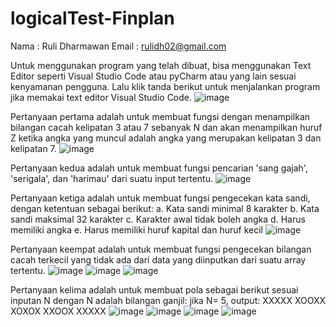# logicalTest-Finplan

Nama  : Ruli Dharmawan
Email : rulidh02@gmail.com

Untuk menggunakan program yang telah dibuat, bisa menggunakan Text Editor seperti Visual Studio Code atau pyCharm atau yang lain sesuai kenyamanan pengguna.
Lalu klik tanda berikut untuk menjalankan program jika memakai text editor Visual Studio Code.
![image](https://github.com/rulidh/logicalTest-Finplan/assets/94828760/2276e54c-03f5-4ce8-9eee-0fcbf6696ae8)

Pertanyaan pertama adalah untuk membuat fungsi dengan menampilkan bilangan cacah kelipatan 3 atau 7 sebanyak N dan akan menampilkan huruf Z ketika angka yang muncul adalah angka yang merupakan kelipatan 3 dan kelipatan 7.
![image](https://github.com/rulidh/logicalTest-Finplan/assets/94828760/4da860d0-ea74-4e5c-b29d-9e4a74ef9221)

Pertanyaan kedua adalah untuk membuat fungsi pencarian 'sang gajah', 'serigala', dan 'harimau' dari suatu input tertentu.
![image](https://github.com/rulidh/logicalTest-Finplan/assets/94828760/fa477c9f-2cd8-4933-b1eb-52bead7ce1e0)

Pertanyaan ketiga adalah untuk membuat fungsi pengecekan kata sandi, dengan ketentuan sebagai berikut:
a. Kata sandi minimal 8 karakter
b. Kata sandi maksimal 32 karakter
c. Karakter awal tidak boleh angka
d. Harus memiliki angka
e. Harus memiliki huruf kapital dan huruf kecil
![image](https://github.com/rulidh/logicalTest-Finplan/assets/94828760/c2a08454-77e9-4d2d-9e81-0dfd9fb5b657)

Pertanyaan keempat adalah untuk membuat fungsi pengecekan bilangan cacah terkecil yang tidak ada dari data yang diinputkan dari suatu array tertentu.
![image](https://github.com/rulidh/logicalTest-Finplan/assets/94828760/a1b56c8f-a81e-4cb6-a9d2-9f4e129a19f4)
![image](https://github.com/rulidh/logicalTest-Finplan/assets/94828760/b4b36de8-9a5d-4112-bacc-57f1476f8950)
![image](https://github.com/rulidh/logicalTest-Finplan/assets/94828760/2723573c-d3a7-43e4-bb5c-ce29bfb619da)

Pertanyaan kelima adalah untuk membuat pola sebagai berikut sesuai inputan N dengan N adalah bilangan ganjil:
jika N= 5, output:
XXXXX
XOOXX
XOXOX
XXOOX
XXXXX
![image](https://github.com/rulidh/logicalTest-Finplan/assets/94828760/c5c91798-61b7-466d-9ae5-63ffd91336eb)
![image](https://github.com/rulidh/logicalTest-Finplan/assets/94828760/04b95851-dc85-4141-b3cc-3591345a5815)
![image](https://github.com/rulidh/logicalTest-Finplan/assets/94828760/2d9f87f2-429c-4ba6-9113-95f125fcad8e)
![image](https://github.com/rulidh/logicalTest-Finplan/assets/94828760/26c39cfc-499d-4635-a616-6e6ab1522d5d)
